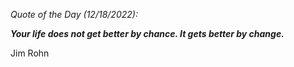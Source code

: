 *Quote of the Day (12/18/2022):*

_**Your life does not get better by chance. It gets better by change.**_

Jim Rohn